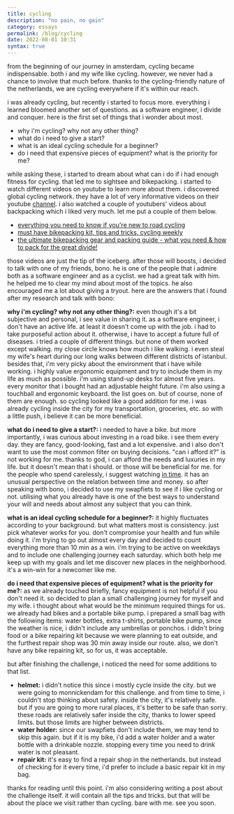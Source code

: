 ```yaml
---
title: cycling
description: "no pain, no gain" 
category: essays
permalink: /blog/cycling
date: 2022-08-01 10:31
syntax: true
---
```

from the beginning of our journey in amsterdam, cycling became indispensable. both i and my wife like cycling. however, we never had a chance to involve that much before. thanks to the cycling-friendly nature of the netherlands, we are cycling everywhere if it's within our reach.

i was already cycling, but recently i started to focus more. everything i learned bloomed another set of questions. as a software engineer, i divide and conquer. here is the first set of things that i wonder about most.

- why i'm cycling? why not any other thing?
- what do i need to give a start?
- what is an ideal cycling schedule for a beginner?
- do i need that expensive pieces of equipment? what is the priority for me?

while asking these, i started to dream about what can i do if i had enough fitness for cycling. that led me to sightsee and bikepacking. i started to watch different videos on youtube to learn more about them. i discovered global cycling network. they have a lot of very informative videos on their youtube [channel](https://www.youtube.com/gcn). i also watched a couple of youtubers' videos about backpacking which i liked very much. let me put a couple of them below.

- [everything you need to know if you're new to road cycling](https://www.youtube.com/watch?v=jghwktrxsjk)
- [must have bikepacking kit, tips and tricks, cycling weekly](https://www.youtube.com/watch?v=fdg0mnqhufy)
- [the ultimate bikepacking gear and packing guide - what you need & how to pack for the great divide!](https://www.youtube.com/watch?v=j4axmsqu_lq)

those videos are just the tip of the iceberg. after those will boosts, i decided to talk with one of my friends, bono. he is one of the people that i admire both as a software engineer and as a cyclist. we had a great talk with him. he helped me to clear my mind about most of the topics. he also encouraged me a lot about giving a tryout. here are the answers that i found after my research and talk with bono:

**why i'm cycling? why not any other thing?:** even though it's a bit subjective and personal, i see value in sharing it. as a software engineer, i don't have an active life. at least it doesn't come up with the job. i had to take purposeful action about it. otherwise, i have to accept a future full of diseases. i tried a couple of different things. but none of them worked except walking. my close circle knows how much i like walking. i even steal my wife's heart during our long walks between different districts of istanbul. besides that, i'm very picky about the environment that i have while working. i highly value ergonomic equipment and try to include them in my life as much as possible. i'm using stand-up desks for almost five years. every monitor that i bought had an adjustable height future. i'm also using a touchball and ergonomic keyboard. the list goes on. but of course, none of them are enough. so cycling looked like a good addition for me. i was already cycling inside the city for my transportation, groceries, etc. so with a little push, i believe it can be more beneficial.

**what do i need to give a start?:** i needed to have a bike. but more importantly, i was curious about investing in a road bike. i see them every day. they are fancy, good-looking, fast and a lot expensive. and i also don't want to use the most common filter on buying decisions. "can i afford it?" is not working for me. thanks to god, i can afford the needs and luxuries in my life. but it doesn't mean that i should. or those will be beneficial for me. for the people who spend carelessly, i  suggest watching [in time](https://www.rottentomatoes.com/m/in_time). it has an unusual perspective on the relation between time and money. so after speaking with bono, i decided to use my swapfiets to see if i like cycling or not. utilising what you already have is one of the best ways to understand your will and needs about almost any subject that you can think.

**what is an ideal cycling schedule for a beginner?:** it highly fluctuates according to your background. but what matters most is consistency. just pick whatever works for you. don't compromise your health and fun while doing it. i'm trying to go out almost every day and decided to count everything more than 10 min as a win. i'm trying to be active on weekdays and to include one challenging journey each saturday. which both help me keep up with my goals and let me discover new places in the neighborhood. it's a win-win for a newcomer like me.

**do i need that expensive pieces of equipment? what is the priority for me?:** as we already touched briefly, fancy equipment is not helpful if you don't need it. so decided to plan a small challenging journey for myself and my wife. i thought about what would be the minimum required things for us. we already had bikes and a portable bike pump. i prepared a small bag with the following items:
water bottles,
extra t-shirts,
portable bike pump,
since the weather is nice, i didn't include any umbrellas or ponchos. i didn't bring food or a bike repairing kit because we were planning to eat outside, and the furthest repair shop was 30 min away inside our route. also, we don't have any bike repairing kit, so for us, it was acceptable.

but after finishing the challenge, i noticed the need for some additions to that list.
- **helmet:** i didn't notice this since i mostly cycle inside the city. but we were going to monnickendam for this challenge. and from time to time, i couldn't stop thinking about safety. inside the city, it's relatively safe. but if you are going to more rural places, it's better to be safe than sorry. these roads are relatively safer inside the city, thanks to lower speed limits. but those limits are higher between districts.
- **water holder:** since our swapfiets don't include them, we may tend to skip this again. but if it is my bike, i'd add a water holder and a water bottle with a drinkable nozzle. stopping every time you need to drink water is not pleasant.
- **repair kit:** it's easy to find a repair shop in the netherlands. but instead of checking for it every time, i'd prefer to include a basic repair kit in my bag. 

thanks for reading until this point. i'm also considering writing a post about the challenge itself. it will contain all the tips and tricks. but that will be about the place we visit rather than cycling. bare with me. see you soon.

